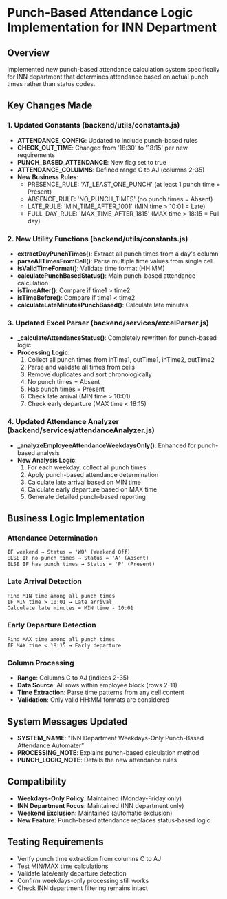 # Punch-Based Attendance Logic Implementation for INN Department

## Overview
Implemented new punch-based attendance calculation system specifically for INN department that determines attendance based on actual punch times rather than status codes.

## Key Changes Made

### 1. Updated Constants (backend/utils/constants.js)
- **ATTENDANCE_CONFIG**: Updated to include punch-based rules
- **CHECK_OUT_TIME**: Changed from '18:30' to '18:15' per new requirements
- **PUNCH_BASED_ATTENDANCE**: New flag set to true
- **ATTENDANCE_COLUMNS**: Defined range C to AJ (columns 2-35)
- **New Business Rules**:
  - PRESENCE_RULE: 'AT_LEAST_ONE_PUNCH' (at least 1 punch time = Present)
  - ABSENCE_RULE: 'NO_PUNCH_TIMES' (no punch times = Absent)  
  - LATE_RULE: 'MIN_TIME_AFTER_1001' (MIN time > 10:01 = Late)
  - FULL_DAY_RULE: 'MAX_TIME_AFTER_1815' (MAX time > 18:15 = Full day)

### 2. New Utility Functions (backend/utils/constants.js)
- **extractDayPunchTimes()**: Extract all punch times from a day's column
- **parseAllTimesFromCell()**: Parse multiple time values from single cell
- **isValidTimeFormat()**: Validate time format (HH:MM)
- **calculatePunchBasedStatus()**: Main punch-based attendance calculation
- **isTimeAfter()**: Compare if time1 > time2
- **isTimeBefore()**: Compare if time1 < time2
- **calculateLateMinutesPunchBased()**: Calculate late minutes

### 3. Updated Excel Parser (backend/services/excelParser.js)
- **_calculateAttendanceStatus()**: Completely rewritten for punch-based logic
- **Processing Logic**:
  1. Collect all punch times from inTime1, outTime1, inTime2, outTime2
  2. Parse and validate all times from cells
  3. Remove duplicates and sort chronologically
  4. No punch times = Absent
  5. Has punch times = Present
  6. Check late arrival (MIN time > 10:01)
  7. Check early departure (MAX time < 18:15)

### 4. Updated Attendance Analyzer (backend/services/attendanceAnalyzer.js)
- **_analyzeEmployeeAttendanceWeekdaysOnly()**: Enhanced for punch-based analysis
- **New Analysis Logic**:
  1. For each weekday, collect all punch times
  2. Apply punch-based attendance determination
  3. Calculate late arrival based on MIN time
  4. Calculate early departure based on MAX time
  5. Generate detailed punch-based reporting

## Business Logic Implementation

### Attendance Determination
```
IF weekend → Status = 'WO' (Weekend Off)
ELSE IF no punch times → Status = 'A' (Absent)  
ELSE IF has punch times → Status = 'P' (Present)
```

### Late Arrival Detection
```
Find MIN time among all punch times
IF MIN time > 10:01 → Late arrival
Calculate late minutes = MIN time - 10:01
```

### Early Departure Detection  
```
Find MAX time among all punch times
IF MAX time < 18:15 → Early departure
```

### Column Processing
- **Range**: Columns C to AJ (indices 2-35)
- **Data Source**: All rows within employee block (rows 2-11)
- **Time Extraction**: Parse time patterns from any cell content
- **Validation**: Only valid HH:MM formats are considered

## System Messages Updated
- **SYSTEM_NAME**: "INN Department Weekdays-Only Punch-Based Attendance Automater"
- **PROCESSING_NOTE**: Explains punch-based calculation method
- **PUNCH_LOGIC_NOTE**: Details the new attendance rules

## Compatibility
- **Weekdays-Only Policy**: Maintained (Monday-Friday only)
- **INN Department Focus**: Maintained (INN department only)
- **Weekend Exclusion**: Maintained (automatic exclusion)
- **New Feature**: Punch-based attendance replaces status-based logic

## Testing Requirements
- Verify punch time extraction from columns C to AJ
- Test MIN/MAX time calculations
- Validate late/early departure detection
- Confirm weekdays-only processing still works
- Check INN department filtering remains intact